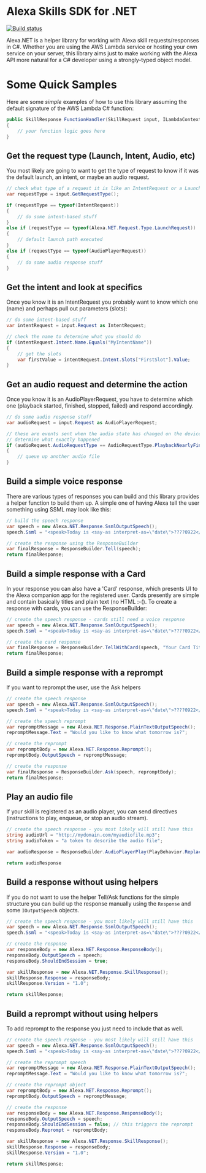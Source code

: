 # Alexa Skills SDK for .NET

[![Build status](https://ci.appveyor.com/api/projects/status/9r6nb0nlbykw5fh7?svg=true)](https://ci.appveyor.com/project/TimHeuer/alexa-skills-dotnet)

Alexa.NET is a helper library for working with Alexa skill requests/responses in C#.  Whether you are using the AWS Lambda service or hosting your own service on your server, this library aims just to make working with the Alexa API more natural for a C# developer using a strongly-typed object model.

# Some Quick Samples
Here are some *simple* examples of how to use this library assuming the default signature of the AWS Lambda C# function:
```csharp
public SkillResponse FunctionHandler(SkillRequest input, ILambdaContext context)
{
    // your function logic goes here
}
```
## Get the request type (Launch, Intent, Audio, etc)
You most likely are going to want to get the type of request to know if it was the default launch, an intent, or maybe an audio request.
```csharp
// check what type of a request it is like an IntentRequest or a LaunchRequest
var requestType = input.GetRequestType();

if (requestType == typeof(IntentRequest))
{
    // do some intent-based stuff
}
else if (requestType == typeof(Alexa.NET.Request.Type.LaunchRequest))
{
    // default launch path executed
}
else if (requestType == typeof(AudioPlayerRequest))
{
    // do some audio response stuff
}
```

## Get the intent and look at specifics
Once you know it is an IntentRequest you probably want to know which one (name) and perhaps pull out parameters (slots):
```csharp
// do some intent-based stuff
var intentRequest = input.Request as IntentRequest;

// check the name to determine what you should do
if (intentRequest.Intent.Name.Equals("MyIntentName"))
{
    // get the slots
    var firstValue = intentRequest.Intent.Slots["FirstSlot"].Value;
}
```

## Get an audio request and determine the action

Once you know it is an AudioPlayerRequest, you have to determine which one (playback started, finished, stopped, failed) and respond accordingly.

```csharp
// do some audio response stuff
var audioRequest = input.Request as AudioPlayerRequest;

// these are events sent when the audio state has changed on the device
// determine what exactly happened
if (audioRequest.AudioRequestType == AudioRequestType.PlaybackNearlyFinished)
{
    // queue up another audio file
}
```

## Build a simple voice response

There are various types of responses you can build and this library provides a helper function to build them up.  A simple one of having Alexa tell the user something using SSML may look like this:
```csharp
// build the speech response 
var speech = new Alexa.NET.Response.SsmlOutputSpeech();
speech.Ssml = "<speak>Today is <say-as interpret-as=\"date\">????0922</say-as>.<break strength=\"x-strong\"/>I hope you have a good day.</speak>";

// create the response using the ResponseBuilder
var finalResponse = ResponseBuilder.Tell(speech);
return finalResponse;
```

## Build a simple response with a Card
In your response you can also have a 'Card' response, which presents UI to the Alexa companion app for the registered user.  Cards presently are simple and contain basically titles and plain text (no HTML :-().  To create a response with cards, you can use the ResponseBuilder:
```csharp
// create the speech response - cards still need a voice response
var speech = new Alexa.NET.Response.SsmlOutputSpeech();
speech.Ssml = "<speak>Today is <say-as interpret-as=\"date\">????0922</say-as>.</speak>";

// create the card response
var finalResponse = ResponseBuilder.TellWithCard(speech, "Your Card Title", "Your card content text goes here, no HTML formatting honored");
return finalResponse;

```

## Build a simple response with a reprompt
If you want to reprompt the user, use the Ask helpers
```csharp
// create the speech response
var speech = new Alexa.NET.Response.SsmlOutputSpeech();
speech.Ssml = "<speak>Today is <say-as interpret-as=\"date\">????0922</say-as>.</speak>";

// create the speech reprompt
var repromptMessage = new Alexa.NET.Response.PlainTextOutputSpeech();
repromptMessage.Text = "Would you like to know what tomorrow is?";

// create the reprompt
var repromptBody = new Alexa.NET.Response.Reprompt();
repromptBody.OutputSpeech = repromptMessage;

// create the response
var finalResponse = ResponseBuilder.Ask(speech, repromptBody);
return finalResponse;
```

## Play an audio file

If your skill is registered as an audio player, you can send directives (instructions to play, enqueue, or stop an audio stream). 

```csharp
// create the speech response - you most likely will still have this
string audioUrl = "http://mydomain.com/myaudiofile.mp3";
string audioToken = "a token to describe the audio file"; 

var audioResponse = ResponseBuilder.AudioPlayerPlay(PlayBehavior.ReplaceAll, audioUrl, audioToken);

return audioResponse
```

## Build a response without using helpers

If you do not want to use the helper Tell/Ask functions for the simple structure you 
can build up the response manually using the ```Response``` and some ```IOutputSpeech``` objects.
```csharp
// create the speech response - you most likely will still have this
var speech = new Alexa.NET.Response.SsmlOutputSpeech();
speech.Ssml = "<speak>Today is <say-as interpret-as=\"date\">????0922</say-as>.</speak>";

// create the response
var responseBody = new Alexa.NET.Response.ResponseBody();
responseBody.OutputSpeech = speech;
responseBody.ShouldEndSession = true;

var skillResponse = new Alexa.NET.Response.SkillResponse();
skillResponse.Response = responseBody;
skillResponse.Version = "1.0";

return skillResponse;
```

## Build a reprompt without using helpers
To add reprompt to the response you just need to include that as well.
```csharp
// create the speech response - you most likely will still have this
var speech = new Alexa.NET.Response.SsmlOutputSpeech();
speech.Ssml = "<speak>Today is <say-as interpret-as=\"date\">????0922</say-as>.</speak>";

// create the reprompt speech
var repromptMessage = new Alexa.NET.Response.PlainTextOutputSpeech();
repromptMessage.Text = "Would you like to know what tomorrow is?";

// create the reprompt object
var repromptBody = new Alexa.NET.Response.Reprompt();
repromptBody.OutputSpeech = repromptMessage;

// create the response
var responseBody = new Alexa.NET.Response.ResponseBody();
responseBody.OutputSpeech = speech;
responseBody.ShouldEndSession = false; // this triggers the reprompt
responseBody.Reprompt = repromptBody;

var skillResponse = new Alexa.NET.Response.SkillResponse();
skillResponse.Response = responseBody;
skillResponse.Version = "1.0";

return skillResponse;
```
